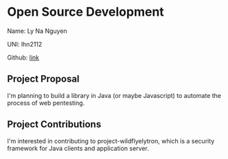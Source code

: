 # Open Source Development

Name: Ly Na Nguyen

UNI: lhn2112

Github: [link](https://github.com/Lynanguyen0515)


## Project Proposal
I'm planning to build a library in Java (or maybe Javascript) to automate the process of web pentesting. 

## Project Contributions
I'm interested in contributing to  project-wildflyelytron, which is a security framework for Java clients and application server.
